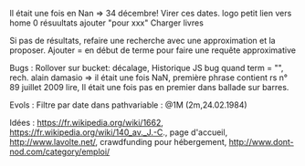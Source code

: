 Il était une fois en Nan => 34 décembre! Virer ces dates.
logo petit lien vers home
0 résuultats ajouter "pour xxx"
Charger livres

Si pas de résultats, refaire une recherche avec une approximation et la proposer.
Ajouter = en début de terme pour faire une requête approximative

Bugs : Rollover sur bucket: décalage, Historique JS bug quand term = "", rech. alain damasio => il était une fois NaN, première phrase contient rs n° 89 juillet 2009 lire, Il était une fois pas en premier dans ballade sur barres.

Evols : Filtre par date dans pathvariable : @1M    (2m,24.02.1984)

Idées : https://fr.wikipedia.org/wiki/1662, https://fr.wikipedia.org/wiki/140_av._J.-C., page d'accueil, http://www.lavolte.net/, crawdfunding pour hébergement, http://www.dont-nod.com/category/emploi/
